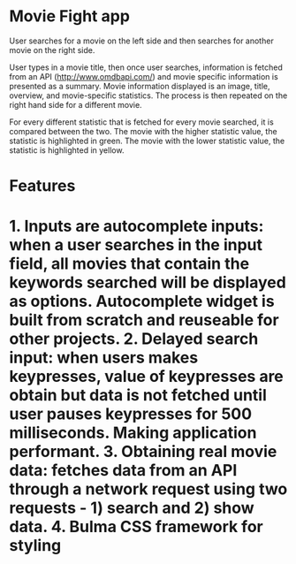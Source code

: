 # Movie Fight app

User searches for a movie on the left side and then searches for another movie on the right side.

User types in a movie title, then once user searches, information is fetched from an API (http://www.omdbapi.com/) and movie specific information is presented as a summary. Movie information displayed is an image, title, overview, and movie-specific statistics. The process is then repeated on the right hand side for a different movie.

For every different statistic that is fetched for every movie searched, it is compared between the two. The movie with the higher statistic value, the statistic is highlighted in green. The movie with the lower statistic value, the statistic is highlighted in yellow.

<h1> Features <h1>
1. Inputs are autocomplete inputs: when a user searches in the input field, all movies that contain the keywords searched will be displayed as options. Autocomplete widget is built from scratch and reuseable for other projects.
2. Delayed search input: when users makes keypresses, value of keypresses are obtain but data is not fetched until user pauses keypresses for 500 milliseconds. Making application performant.
3. Obtaining real movie data: fetches data from an API through a network request using two requests - 1) search and 2) show data.
4. Bulma CSS framework for styling


